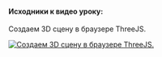 #### Исходники к видео уроку:
Создаем 3D сцену в браузере ThreeJS.

[![Создаем 3D сцену в браузере ThreeJS.](https://img.youtube.com/vi/ZLi6x-HgUSY/0.jpg)](https://www.youtube.com/watch?v=ZLi6x-HgUSY)
 
